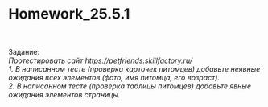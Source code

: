 # Homework_25.5.1
<br>

Задание:
<br>
*Протестировать сайт https://petfriends.skillfactory.ru/*
<br>
*1. В написанном тесте (проверка карточек питомцев) добавьте неявные ожидания всех элементов (фото, имя питомца, его возраст).*
<br>
*2. В написанном тесте (проверка таблицы питомцев) добавьте явные ожидания элементов страницы.*
